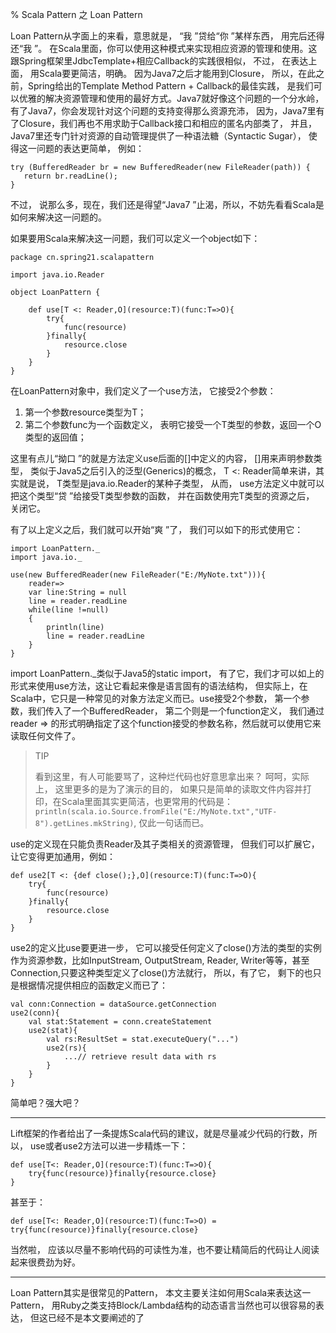 % Scala Pattern 之 Loan Pattern

Loan Pattern从字面上的来看，意思就是， “我 ”贷给“你 ”某样东西， 用完后还得还“我 ”。 在Scala里面，你可以使用这种模式来实现相应资源的管理和使用。这跟Spring框架里JdbcTemplate+相应Callback的实践很相似， 不过， 在表达上面， 用Scala要更简洁，明确。
因为Java7之后才能用到Closure， 所以，在此之前，Spring给出的Template Method Pattern + Callback的最佳实践， 是我们可以优雅的解决资源管理和使用的最好方式。Java7就好像这个问题的一个分水岭， 有了Java7，你会发现针对这个问题的支持变得那么资源充沛， 因为，Java7里有了Closure，我们再也不用求助于Callback接口和相应的匿名内部类了， 并且， Java7里还专门针对资源的自动管理提供了一种语法糖（Syntactic Sugar）， 使得这一问题的表达更简单， 例如：

~~~~~~~ {.java}
try (BufferedReader br = new BufferedReader(new FileReader(path)) {    
   return br.readLine();    
}  
~~~~~~~

不过， 说那么多，现在，我们还是得望“Java7 ”止渴，所以，不妨先看看Scala是如何来解决这一问题的。

如果要用Scala来解决这一问题，我们可以定义一个object如下：

~~~~~~~ {.scala}
package cn.spring21.scalapattern  
  
import java.io.Reader  
  
object LoanPattern {  
  
    def use[T <: Reader,O](resource:T)(func:T=>O){  
        try{  
            func(resource)  
        }finally{  
            resource.close  
        }  
    }  
} 
~~~~~~~

在LoanPattern对象中，我们定义了一个use方法， 它接受2个参数：

1. 第一个参数resource类型为T；
2. 第二个参数func为一个函数定义， 表明它接受一个T类型的参数，返回一个O类型的返回值；

这里有点儿“拗口 ”的就是方法定义use后面的[]中定义的内容， []用来声明参数类型， 类似于Java5之后引入的泛型(Generics)的概念， T <: Reader简单来讲，其实就是说， T类型是java.io.Reader的某种子类型， 从而， use方法定义中就可以把这个类型“贷 ”给接受T类型参数的函数， 并在函数使用完T类型的资源之后， 关闭它。

有了以上定义之后，我们就可以开始“爽 ”了， 我们可以如下的形式使用它：

~~~~~~~ {.scala}
import LoanPattern._  
import java.io._          
          
use(new BufferedReader(new FileReader("E:/MyNote.txt"))){  
    reader=>  
    var line:String = null  
    line = reader.readLine  
    while(line !=null)  
    {  
        println(line)  
        line = reader.readLine  
    }  
} 
~~~~~~~

import LoanPattern._类似于Java5的static import， 有了它，我们才可以如上的形式来使用use方法，这让它看起来像是语言固有的语法结构， 但实际上，在Scala中，它只是一种常见的对象方法定义而已。use接受2个参数， 第一个参数，我们传入了一个BufferedReader， 第二个则是一个function定义， 我们通过reader => 的形式明确指定了这个function接受的参数名称，然后就可以使用它来读取任何文件了。

> TIP
> 
> 看到这里，有人可能要骂了，这种烂代码也好意思拿出来？ 呵呵，实际上， 这里更多的是为了演示的目的， 如果只是简单的读取文件内容并打印，在Scala里面其实更简洁，也更常用的代码是：`println(scala.io.Source.fromFile("E:/MyNote.txt","UTF-8").getLines.mkString)`, 仅此一句话而已。

 
use的定义现在只能负责Reader及其子类相关的资源管理， 但我们可以扩展它，让它变得更加通用，例如：

~~~~~~~ {.scala}
def use2[T <: {def close();},O](resource:T)(func:T=>O){  
    try{  
        func(resource)  
    }finally{  
        resource.close  
    }  
}  
~~~~~~~

use2的定义比use要更进一步， 它可以接受任何定义了close()方法的类型的实例作为资源参数，比如InputStream, OutputStream, Reader, Writer等等，甚至Connection,只要这种类型定义了close()方法就行， 所以，有了它， 剩下的也只是根据情况提供相应的函数定义而已了：

~~~~~~~ {.scala}
val conn:Connection = dataSource.getConnection  
use2(conn){  
    val stat:Statement = conn.createStatement  
    use2(stat){  
        val rs:ResultSet = stat.executeQuery("...")  
        use2(rs){  
            ...// retrieve result data with rs  
        }  
    }  
} 
~~~~~~~

简单吧？强大吧？

---

Lift框架的作者给出了一条提炼Scala代码的建议，就是尽量减少代码的行数，所以， use或者use2方法可以进一步精炼一下：

~~~~~~~ {.scala}
def use[T<: Reader,O](resource:T)(func:T=>O){  
    try{func(resource)}finally{resource.close}  
} 
~~~~~~~

甚至于：

~~~~~~~ {.scala}
def use[T<: Reader,O](resource:T)(func:T=>O) = try{func(resource)}finally{resource.close} 
~~~~~~~

当然啦， 应该以尽量不影响代码的可读性为准，也不要让精简后的代码让人阅读起来很费劲为好。

---


Loan Pattern其实是很常见的Pattern， 本文主要关注如何用Scala来表达这一Pattern， 用Ruby之类支持Block/Lambda结构的动态语言当然也可以很容易的表达， 但这已经不是本文要阐述的了



































